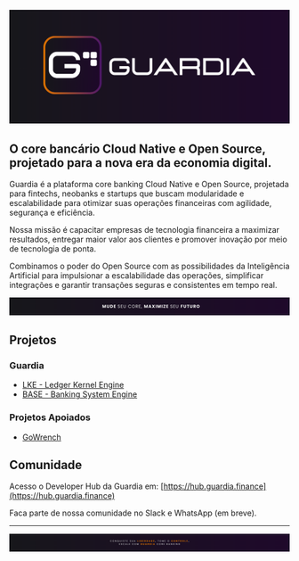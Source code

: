 ![main-cover](./static/img/main-banner.png)

## O core bancário Cloud Native e Open Source, projetado para a nova era da economia digital.

Guardia é a plataforma core banking Cloud Native e Open Source, projetada para fintechs, neobanks e startups que buscam modularidade e escalabilidade para otimizar suas operações financeiras com agilidade, segurança e eficiência.

Nossa missão é capacitar empresas de tecnologia financeira a maximizar resultados, entregar maior valor aos clientes e promover inovação por meio de tecnologia de ponta.

Combinamos o poder do Open Source com as possibilidades da Inteligência Artificial para impulsionar a escalabilidade das operações, simplificar integrações e garantir transações seguras e consistentes em tempo real.

![maximize-your-future](./static/img/pt-br/maximize-your-future.png)

## Projetos

### Guardia

- [LKE - Ledger Kernel Engine](https://github.com/guardia-lke)
- [BASE - Banking System Engine](https://github.com/guardia-base)

### Projetos Apoiados

- [GoWrench](https://github.com/WrenchApps/GoWrench)

## Comunidade

Acesso o Developer Hub da Guardia em: [https://hub.guardia.finance](https://hub.guardia.finance)

Faca parte de nossa comunidade no Slack e WhatsApp (em breve).

---

![own-your-freedom](./static/img/pt-br/own-your-freedom.png)
